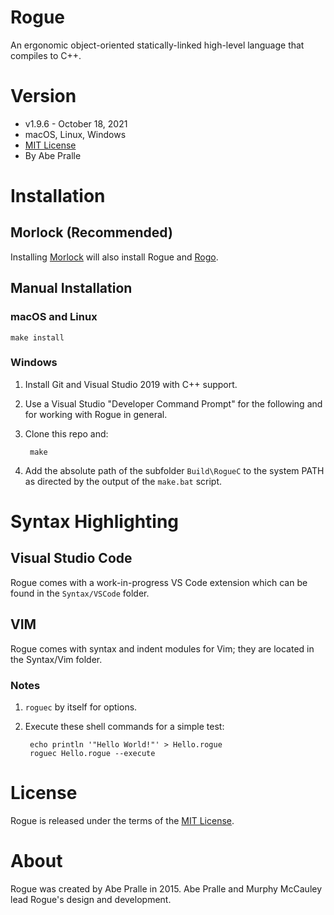 # Rogue
An ergonomic object-oriented statically-linked high-level language that compiles to C++.

# Version
- v1.9.6 - October 18, 2021
- macOS, Linux, Windows
- [MIT License](LICENSE)
- By Abe Pralle

# Installation

## Morlock (Recommended)

Installing [Morlock](https://morlock.sh) will also install Rogue and [Rogo](https://github.com/AbePralle/Rogo).

## Manual Installation

### macOS and Linux

    make install

### Windows
1. Install Git and Visual Studio 2019 with C++ support.

2. Use a Visual Studio "Developer Command Prompt" for the following and for working with Rogue in general.

3. Clone this repo and:

        make

4. Add the absolute path of the subfolder `Build\RogueC` to the system PATH as directed by the output of the `make.bat` script.

# Syntax Highlighting

## Visual Studio Code

Rogue comes with a work-in-progress VS Code extension which can be found in the `Syntax/VSCode` folder.

## VIM

Rogue comes with syntax and indent modules for Vim; they are located in the Syntax/Vim folder.


### Notes

1. `roguec` by itself for options.

2. Execute these shell commands for a simple test:

        echo println '"Hello World!"' > Hello.rogue
        roguec Hello.rogue --execute

# License
Rogue is released under the terms of the [MIT License](https://opensource.org/licenses/MIT).

# About
Rogue was created by Abe Pralle in 2015. Abe Pralle and Murphy McCauley lead Rogue's design and development.


